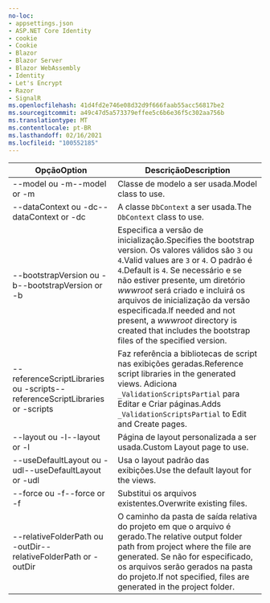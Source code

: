 ```yaml
---
no-loc:
- appsettings.json
- ASP.NET Core Identity
- cookie
- Cookie
- Blazor
- Blazor Server
- Blazor WebAssembly
- Identity
- Let's Encrypt
- Razor
- SignalR
ms.openlocfilehash: 41d4fd2e746e08d32d9f666faab55acc56817be2
ms.sourcegitcommit: a49c47d5a573379effee5c6b6e36f5c302aa756b
ms.translationtype: MT
ms.contentlocale: pt-BR
ms.lasthandoff: 02/16/2021
ms.locfileid: "100552185"
---
```

<!-- Options common to Razor Pages and Controller -->
| <span data-ttu-id="50fbc-101">Opção</span><span class="sxs-lookup"><span data-stu-id="50fbc-101">Option</span></span>               | <span data-ttu-id="50fbc-102">Descrição</span><span class="sxs-lookup"><span data-stu-id="50fbc-102">Description</span></span>|
| ----------------- | ------------ |
| <span data-ttu-id="50fbc-103">--model ou -m</span><span class="sxs-lookup"><span data-stu-id="50fbc-103">--model or -m</span></span>  | <span data-ttu-id="50fbc-104">Classe de modelo a ser usada.</span><span class="sxs-lookup"><span data-stu-id="50fbc-104">Model class to use.</span></span> |
| <span data-ttu-id="50fbc-105">--dataContext ou -dc</span><span class="sxs-lookup"><span data-stu-id="50fbc-105">--dataContext or -dc</span></span>  | <span data-ttu-id="50fbc-106">A classe `DbContext` a ser usada.</span><span class="sxs-lookup"><span data-stu-id="50fbc-106">The `DbContext` class to use.</span></span> |
| <span data-ttu-id="50fbc-107">--bootstrapVersion ou -b</span><span class="sxs-lookup"><span data-stu-id="50fbc-107">--bootstrapVersion or -b</span></span>  | <span data-ttu-id="50fbc-108">Especifica a versão de inicialização.</span><span class="sxs-lookup"><span data-stu-id="50fbc-108">Specifies the bootstrap version.</span></span> <span data-ttu-id="50fbc-109">Os valores válidos são `3` ou `4`.</span><span class="sxs-lookup"><span data-stu-id="50fbc-109">Valid values are `3` or `4`.</span></span> <span data-ttu-id="50fbc-110">O padrão é `4`.</span><span class="sxs-lookup"><span data-stu-id="50fbc-110">Default is `4`.</span></span> <span data-ttu-id="50fbc-111">Se necessário e se não estiver presente, um diretório *wwwroot* será criado e incluirá os arquivos de inicialização da versão especificada.</span><span class="sxs-lookup"><span data-stu-id="50fbc-111">If needed and not present, a *wwwroot* directory is created that includes the bootstrap files of the specified version.</span></span> |
| <span data-ttu-id="50fbc-112">--referenceScriptLibraries ou -scripts</span><span class="sxs-lookup"><span data-stu-id="50fbc-112">--referenceScriptLibraries or -scripts</span></span> |  <span data-ttu-id="50fbc-113">Faz referência a bibliotecas de script nas exibições geradas.</span><span class="sxs-lookup"><span data-stu-id="50fbc-113">Reference script libraries in the generated views.</span></span> <span data-ttu-id="50fbc-114">Adiciona `_ValidationScriptsPartial` para Editar e Criar páginas.</span><span class="sxs-lookup"><span data-stu-id="50fbc-114">Adds `_ValidationScriptsPartial` to Edit and Create pages.</span></span> |
| <span data-ttu-id="50fbc-115">--layout ou -l</span><span class="sxs-lookup"><span data-stu-id="50fbc-115">--layout or -l</span></span> | <span data-ttu-id="50fbc-116">Página de layout personalizada a ser usada.</span><span class="sxs-lookup"><span data-stu-id="50fbc-116">Custom Layout page to use.</span></span> |
| <span data-ttu-id="50fbc-117">--useDefaultLayout ou -udl</span><span class="sxs-lookup"><span data-stu-id="50fbc-117">--useDefaultLayout or -udl</span></span> | <span data-ttu-id="50fbc-118">Usa o layout padrão das exibições.</span><span class="sxs-lookup"><span data-stu-id="50fbc-118">Use the default layout for the views.</span></span> |
| <span data-ttu-id="50fbc-119">--force ou -f</span><span class="sxs-lookup"><span data-stu-id="50fbc-119">--force or -f</span></span> | <span data-ttu-id="50fbc-120">Substitui os arquivos existentes.</span><span class="sxs-lookup"><span data-stu-id="50fbc-120">Overwrite existing files.</span></span> |
| <span data-ttu-id="50fbc-121">--relativeFolderPath ou -outDir</span><span class="sxs-lookup"><span data-stu-id="50fbc-121">--relativeFolderPath or -outDir</span></span> | <span data-ttu-id="50fbc-122">O caminho da pasta de saída relativa do projeto em que o arquivo é gerado.</span><span class="sxs-lookup"><span data-stu-id="50fbc-122">The relative output folder path from project where the file are generated.</span></span> <span data-ttu-id="50fbc-123">Se não for especificado, os arquivos serão gerados na pasta do projeto.</span><span class="sxs-lookup"><span data-stu-id="50fbc-123">If not specified, files are generated in the project folder.</span></span> |